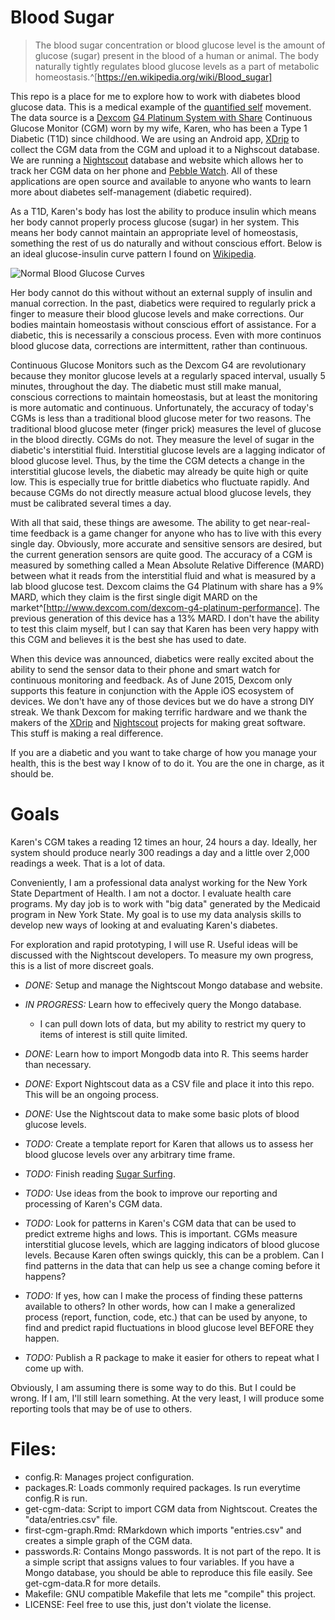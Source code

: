 # Blood Sugar

> The blood sugar concentration or blood glucose level is the amount
> of glucose (sugar) present in the blood of a human or animal. The
> body naturally tightly regulates blood glucose levels as a part of
> metabolic homeostasis.^[https://en.wikipedia.org/wiki/Blood_sugar]

This repo is a place for me to explore how to work with diabetes blood
glucose data. This is a medical example of the
[quantified self](http://quantifiedself.com/) movement. The data
source is a [Dexcom](http://www.dexcom.com/)
[G4 Platinum System with Share](http://www.dexcom.com/dexcom-g4-platinum-share)
Continuous Glucose Monitor (CGM) worn by my wife, Karen, who has been
a Type 1 Diabetic (T1D) since childhood. We are using an Android app,
[XDrip](https://stephenblackwasalreadytaken.github.io/xDrip/) to
collect the CGM data from the CGM and upload it to a Nighscout
database. We are running a [Nightscout](http://www.nightscout.info/)
database and website which allows her to track her CGM data on her
phone and
[Pebble Watch](http://www.nightscout.info/wiki/labs/pebble_watchface_custom_alerts). All
of these applications are open source and available to anyone who
wants to learn more about diabetes self-management (diabetic
required).

As a T1D, Karen's body has lost the ability to produce insulin which
means her body cannot properly process glucose (sugar) in her
system. This means her body cannot maintain an appropriate level of
homeostasis, something the rest of us do naturally and without
conscious effort. Below is an ideal glucose-insulin curve pattern I
found on
[Wikipedia](https://en.wikipedia.org/wiki/Blood_sugar#/media/File:Suckale08_fig3_glucose_insulin_day.png).

![Normal Blood Glucose Curves](https://en.wikipedia.org/wiki/File:Suckale08_fig3_glucose_insulin_day.png#/media/File:Suckale08_fig3_glucose_insulin_day.png
 "Jakob Suckale, Michele Solimena - Solimena Lab and Review Suckale
 Solimena 2008 Frontiers in Bioscience PMID 18508724, preprint PDF
 from Nature Precedings, original data: Daly et al. 1998 PMID
 9625092")

Her body cannot do this without without an external supply of insulin
and manual correction. In the past, diabetics were required to
regularly prick a finger to measure their blood glucose levels and
make corrections. Our bodies maintain homeostasis without conscious
effort of assistance. For a diabetic, this is necessarily a conscious
process. Even with more continuos blood glucose data, corrections are
intermittent, rather than continuous.

Continuous Glucose Monitors such as the Dexcom G4 are revolutionary
because they monitor glucose levels at a regularly spaced interval,
usually 5 minutes, throughout the day. The diabetic must still make
manual, conscious corrections to maintain homeostasis, but at least
the monitoring is more automatic and continuous. Unfortunately, the
accuracy of today's CGMs is less than a traditional blood glucose
meter for two reasons. The traditional blood glucose meter (finger
prick) measures the level of glucose in the blood directly. CGMs do
not. They measure the level of sugar in the diabetic's interstitial
fluid. Interstitial glucose levels are a lagging indicator of blood
glucose level. Thus, by the time the CGM detects a change in the
interstitial glucose levels, the diabetic may already be quite high or
quite low. This is especially true for brittle diabetics who fluctuate
rapidly. And because CGMs do not directly measure actual blood glucose
levels, they must be calibrated several times a day.

With all that said, these things are awesome. The ability to get
near-real-time feedback is a game changer for anyone who has to live
with this every single day. Obviously, more accurate and sensitive
sensors are desired, but the current generation sensors are quite
good. The accuracy of a CGM is measured by something called a Mean
Absolute Relative Difference (MARD) between what it reads from the
interstitial fluid and what is measured by a lab blood glucose
test. Dexcom claims the G4 Platinum with share has a 9% MARD, which
they claim is the first single digit MARD on the
market^[http://www.dexcom.com/dexcom-g4-platinum-performance]. The
previous generation of this device has a 13% MARD. I don't have the
ability to test this claim myself, but I can say that Karen has been
very happy with this CGM and believes it is the best she has used to
date.

When this device was announced, diabetics were really excited about
the ability to send the sensor data to their phone and smart watch for
continuous monitoring and feedback. As of June 2015, Dexcom only
supports this feature in conjunction with the Apple iOS ecosystem of
devices. We don't have any of those devices but we do have a strong
DIY streak. We thank Dexcom for making terrific hardware and we thank
the makers of the
[XDrip](https://stephenblackwasalreadytaken.github.io/xDrip/) and
[Nightscout](http://www.nightscout.info/) projects for making great
software. This stuff is making a real difference.

If you are a diabetic and you want to take charge of how you manage
your health, this is the best way I know of to do it. You are the one
in charge, as it should be.

# Goals

Karen's CGM takes a reading 12 times an hour, 24 hours a day. Ideally,
her system should produce nearly 300 readings a day and a little over
2,000 readings a week. That is a lot of data.

Conveniently, I am a professional data analyst working for the New
York State Department of Health. I am not a doctor. I evaluate health
care programs. My day job is to work with "big data" generated by the
Medicaid program in New York State. My goal is to use my data analysis
skills to develop new ways of looking at and evaluating Karen's
diabetes.

For exploration and rapid prototyping, I will use R. Useful ideas will
be discussed with the Nightscout developers. To measure my own
progress, this is a list of more discreet goals.

- *DONE:* Setup and manage the Nightscout Mongo database and
  website.
- *IN PROGRESS:* Learn how to effecively query the Mongo database.

    - I can pull down lots of data, but my ability to restrict my query to
      items of interest is still quite limited.

- *DONE:* Learn how to import Mongodb data into R. This seems harder
  than necessary.
- *DONE:* Export Nightscout data as a CSV file and place it into this
  repo. This will be an ongoing process.
- *DONE:* Use the Nightscout data to make some basic plots of blood
  glucose levels.
- *TODO:* Create a template report for Karen that allows us to assess
  her blood glucose levels over any arbitrary time frame.
- *TODO:* Finish reading [Sugar Surfing](http://sugarsurfing.com/).
- *TODO:* Use ideas from the book to improve our reporting and
  processing of Karen's CGM data.
- *TODO:* Look for patterns in Karen's CGM data that can be used to
  predict extreme highs and lows. This is important. CGMs measure
  interstitial glucose levels, which are lagging indicators of blood
  glucose levels. Because Karen often swings quickly, this can be a
  problem. Can I find patterns in the data that can help us see a
  change coming before it happens?
- *TODO:* If yes, how can I make the process of finding these patterns
  available to others? In other words, how can I make a generalized
  process (report, function, code, etc.) that can be used by anyone,
  to find and predict rapid fluctuations in blood glucose level BEFORE
  they happen.
- *TODO:* Publish a R package to make it easier for others to repeat
  what I come up with.

Obviously, I am assuming there is some way to do this. But I could be
wrong. If I am, I'll still learn something. At the very least, I will
produce some reporting tools that may be of use to others.

# Files:

- config.R: Manages project configuration.
- packages.R: Loads commonly required packages. Is run everytime
  config.R is run.
- get-cgm-data: Script to import CGM data from Nightscout. Creates the
  "data/entries.csv" file.
- first-cgm-graph.Rmd: RMarkdown which imports "entries.csv" and
  creates a simple graph of the CGM data.
- passwords.R: Contains Mongo passwords. It is not part of the
  repo. It is a simple script that assigns values to four
  variables. If you have a Mongo database, you should be able to
  reproduce this file easily. See get-cgm-data.R for more details.
- Makefile: GNU compatible Makefile that lets me "compile" this
  project.
- LICENSE: Feel free to use this, just don't violate the license.
